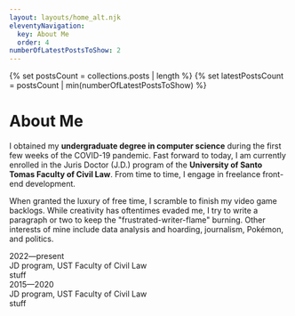 ```yaml
---
layout: layouts/home_alt.njk
eleventyNavigation:
  key: About Me
  order: 4
numberOfLatestPostsToShow: 2
---
```

{% set postsCount = collections.posts | length %}
{% set latestPostsCount = postsCount | min(numberOfLatestPostsToShow) %}
# About Me 

I obtained my <strong class="aboutLinks"> undergraduate degree in computer science</strong> during the first few weeks of the COVID-19 pandemic. Fast forward to today, I am currently enrolled in the Juris Doctor (J.D.) program of the <strong class="aboutLinks"> University of Santo Tomas Faculty of Civil Law</strong>. From time to time, I engage in freelance front-end development. 

When granted the luxury of free time, I scramble to finish my video game backlogs. While creativity has oftentimes evaded me, I try to write a paragraph or two to keep the "frustrated-writer-flame" burning. Other interests of mine include data analysis and hoarding, journalism, Pokémon, and politics.

<div class="aboutContainer">
  <div class="rowContainer">
          <div class="columnContainer col-3">2022—present</div>
          <div class="columnContainer"> JD program, UST Faculty of Civil Law</div>
        </div>
        <div class="rowContainer">
        <div class="columnContainer">stuff</div>
    </div>    
</div>

<div class="aboutContainer">
  <div class="rowContainer">
          <div class="columnContainer col-3">2015—2020</div>
          <div class="columnContainer"> JD program, UST Faculty of Civil Law</div>
        </div>
        <div class="rowContainer">
        <div class="columnContainer">stuff</div>
    </div>    
</div>
    

